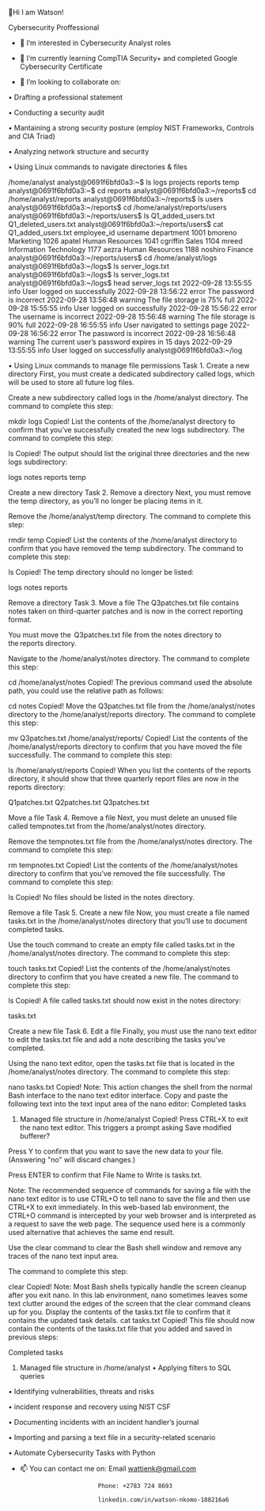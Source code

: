  👋Hi I am Watson!
 
 Cybersecurity Proffessional
- 👀 I’m interested in Cybersecurity Analyst roles
- 🌱 I’m currently learning CompTIA Security+ and completed Google Cybersecurity Certificate
 
- 💞️ I’m looking to collaborate on:
 
•	Drafting a professional statement

•	Conducting a security audit

• Mantaining a strong security posture
 (employ NIST Frameworks, Controls and CIA Triad)
 
•	Analyzing network structure and security

•	Using Linux commands to navigate directories & files

/home/analyst
analyst@0691f6bfd0a3:~$ ls
logs  projects  reports  temp
analyst@0691f6bfd0a3:~$ cd reports
analyst@0691f6bfd0a3:~/reports$ cd /home/analyst/reports
analyst@0691f6bfd0a3:~/reports$ ls
users
analyst@0691f6bfd0a3:~/reports$ cd /home/analyst/reports/users
analyst@0691f6bfd0a3:~/reports/users$ ls
Q1_added_users.txt  Q1_deleted_users.txt
analyst@0691f6bfd0a3:~/reports/users$ cat Q1_added_users.txt
employee_id  username  department
1001         bmoreno   Marketing
1026         apatel    Human Resources
1041         cgriffin  Sales
1104         mreed     Information Technology
1177         aezra     Human Resources
1188         noshiro   Finance
analyst@0691f6bfd0a3:~/reports/users$ cd /home/analyst/logs
analyst@0691f6bfd0a3:~/logs$ ls
server_logs.txt
analyst@0691f6bfd0a3:~/logs$ ls
server_logs.txt
analyst@0691f6bfd0a3:~/logs$ head server_logs.txt
2022-09-28 13:55:55 info    User logged on successfully
2022-09-28 13:56:22 error   The password is incorrect
2022-09-28 13:56:48 warning The file storage is 75% full
2022-09-28 15:55:55 info    User logged on successfully
2022-09-28 15:56:22 error   The username is incorrect
2022-09-28 15:56:48 warning The file storage is 90% full
2022-09-28 16:55:55 info    User navigated to settings page
2022-09-28 16:56:22 error   The password is incorrect
2022-09-28 16:56:48 warning The current user’s password expires in 15 days
2022-09-29 13:55:55 info    User logged on successfully
analyst@0691f6bfd0a3:~/log

• Using Linux commands to manage file permissions
Task 1. Create a new directory
First, you must create a dedicated subdirectory called logs, which will be used to store all future log files.

Create a new subdirectory called logs in the /home/analyst directory.
The command to complete this step:

mkdir logs
Copied!
List the contents of the /home/analyst directory to confirm that you’ve successfully created the new logs subdirectory.
The command to complete this step:

ls
Copied!
The output should list the original three directories and the new logs subdirectory:

logs notes reports temp

Create a new directory
Task 2. Remove a directory
Next, you must remove the temp directory, as you’ll no longer be placing items in it.

Remove the /home/analyst/temp directory.
The command to complete this step:

rmdir temp
Copied!
List the contents of the /home/analyst directory to confirm that you have removed the temp subdirectory.
The command to complete this step:

ls 
Copied!
The temp directory should no longer be listed:

logs notes reports

Remove a directory
Task 3. Move a file
The Q3patches.txt file contains notes taken on third-quarter patches and is now in the correct reporting format.

You must move the  Q3patches.txt file from the notes directory to the reports directory.

Navigate to the /home/analyst/notes directory.
The command to complete this step:

cd /home/analyst/notes
Copied!
The previous command used the absolute path, you could use the relative path as follows:

cd notes
Copied!
Move the Q3patches.txt file from the /home/analyst/notes directory to the /home/analyst/reports directory.
The command to complete this step:

mv Q3patches.txt /home/analyst/reports/
Copied!
List the contents of the /home/analyst/reports directory to confirm that you have moved the file successfully.
The command to complete this step:

ls /home/analyst/reports
Copied!
When you list the contents of the reports directory, it should show that three quarterly report files are now in the reports directory:

Q1patches.txt Q2patches.txt Q3patches.txt 

Move a file
Task 4. Remove a file
Next, you must delete an unused file called tempnotes.txt from the /home/analyst/notes directory.

Remove the tempnotes.txt file from the /home/analyst/notes directory.
The command to complete this step:

rm tempnotes.txt
Copied!
List the contents of the /home/analyst/notes directory to confirm that you’ve removed the file successfully.
The command to complete this step:

ls
Copied!
No files should be listed in the notes directory.


Remove a file
Task 5. Create a new file
Now, you must create a file named tasks.txt in the /home/analyst/notes directory that you’ll use to document completed tasks.

Use the touch command to create an empty file called tasks.txt in the /home/analyst/notes directory.
The command to complete this step:

touch tasks.txt
Copied!
List the contents of the /home/analyst/notes directory to confirm that you have created a new file.
The command to complete this step:

ls
Copied!
A file called tasks.txt should now exist in the notes directory:

tasks.txt


Create a new file
Task 6. Edit a file
Finally, you must use the nano text editor to edit the tasks.txt file and add a note describing the tasks you’ve completed.

Using the nano text editor, open the tasks.txt file that is located in the /home/analyst/notes directory.
The command to complete this step:

nano tasks.txt
Copied!
Note: This action changes the shell from the normal Bash interface to the nano text editor interface.
Copy and paste the following text into the text input area of the nano editor:
  Completed tasks
  1. Managed file structure in /home/analyst
Copied!
Press CTRL+X to exit the nano text editor.
This triggers a prompt asking Save modified bufferer?

Press Y to confirm that you want to save the new data to your file. (Answering "no" will discard changes.)

Press ENTER to confirm that File Name to Write is tasks.txt.

Note: The recommended sequence of commands for saving a file with the nano text editor is to use CTRL+O to tell nano to save the file and then use CTRL+X to exit immediately.
In this web-based lab environment, the CTRL+O command is intercepted by your web browser and is interpreted as a request to save the web page. The sequence used here is a commonly used alternative that achieves the same end result.

Use the clear command to clear the Bash shell window and remove any traces of the nano text input area.

The command to complete this step:

clear
Copied!
Note: Most Bash shells typically handle the screen cleanup after you exit nano. In this lab environment, nano sometimes leaves some text clutter around the edges of the screen that the clear command cleans up for you.
Display the contents of the tasks.txt file to confirm that it contains the updated task details.
cat tasks.txt
Copied!
This file should now contain the contents of the tasks.txt file that you added and saved in previous steps:

  Completed tasks
  1. Managed file structure in /home/analyst
•	Applying filters to SQL queries

•	Identifying vulnerabilities, threats and risks

• incident response and recovery using NIST CSF 

•	Documenting incidents with an incident handler’s journal 

•	Importing and parsing a text file in a security-related scenario

•	Automate Cybersecurity Tasks with Python

- 📫 You can contact me on: Email wattienk@gmail.com
 
                            Phone: +2783 724 8693
  
                            linkedin.com/in/watson-nkomo-188216a6
  

<!---
Watty-1/Watty-1 is a ✨ special ✨ repository because its `README.md` (this file) appears on your GitHub profile.
You can click the Preview link to take a look at your changes.
--->
